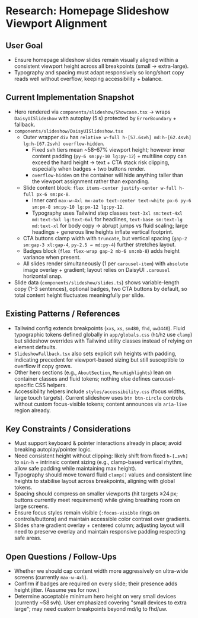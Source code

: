 # Research: Homepage Slideshow Viewport Alignment

## User Goal
- Ensure homepage slideshow slides remain visually aligned within a consistent viewport height across all breakpoints (small → extra-large).
- Typography and spacing must adapt responsively so long/short copy reads well without overflow, keeping accessibility + balance.

## Current Implementation Snapshot
- Hero rendered via `components/slideshow/Showcase.tsx` → wraps `DaisyUISlideshow` with autoplay (5 s) protected by `ErrorBoundary` + fallback.
- `components/slideshow/DaisyUISlideshow.tsx`
  - Outer wrapper `div` has `relative w-full h-[57.6svh] md:h-[62.4svh] lg:h-[67.2svh] overflow-hidden`.
    - Fixed svh tiers mean ~58–67% viewport height; however inner content padding (`py-6 sm:py-10 lg:py-12`) + multiline copy can exceed the hard height → text + CTA stack risk clipping, especially when badges + two buttons render.
    - `overflow-hidden` on the container will hide anything taller than the viewport assignment rather than expanding.
  - Slide content block: `flex items-center justify-center w-full h-full px-6 sm:px-8`.
    - Inner card `max-w-4xl mx-auto text-center text-white px-6 py-6 sm:px-8 sm:py-10 lg:px-12 lg:py-12`.
    - Typography uses Tailwind step classes `text-3xl sm:text-4xl md:text-5xl lg:text-6xl` for headlines, `text-base sm:text-lg md:text-xl` for body copy → abrupt jumps vs fluid scaling; large headings + generous line heights inflate vertical footprint.
  - CTA buttons clamp width with `truncate`, but vertical spacing (`gap-2 sm:gap-3 xl:gap-4`, `py-2.5 → md:py-4`) further stretches layout.
  - Badges block (`flex flex-wrap gap-2 mb-6 sm:mb-8`) adds height variance when present.
  - All slides render simultaneously (1 per `carousel-item`) with `absolute` image overlay + gradient; layout relies on DaisyUI `.carousel` horizontal snap.
- Slide data (`components/slideshow/slides.ts`) shows variable-length copy (1–3 sentences), optional badges, two CTA buttons by default, so total content height fluctuates meaningfully per slide.

## Existing Patterns / References
- Tailwind config extends breakpoints (`xxs`, `xs`, `sm480`, `fhd`, `uw3440`). Fluid typographic tokens defined globally in `app/globals.css` (`h1`/`h2` use `clamp`) but slideshow overrides with Tailwind utility classes instead of relying on element defaults.
- `SlideshowFallback.tsx` also sets explicit svh heights with padding, indicating precedent for viewport-based sizing but still susceptible to overflow if copy grows.
- Other hero sections (e.g., `AboutSection`, `MenuHighlights`) lean on container classes and fluid tokens; nothing else defines carousel-specific CSS helpers.
- Accessibility helpers include `styles/accessibility.css` (focus widths, large touch targets). Current slideshow uses `btn btn-circle` controls without custom focus-visible tokens; content announces via `aria-live` region already.

## Key Constraints / Considerations
- Must support keyboard & pointer interactions already in place; avoid breaking autoplay/pointer logic.
- Need consistent height without clipping: likely shift from fixed `h-[…svh]` to `min-h` + intrinsic content sizing (e.g., clamp-based vertical rhythm, allow safe padding while maintaining max height).
- Typography should move toward fluid `clamp()` values and consistent line heights to stabilise layout across breakpoints, aligning with global tokens.
- Spacing should compress on smaller viewports (hit targets ≥24 px; buttons currently meet requirement) while giving breathing room on large screens.
- Ensure focus styles remain visible (`:focus-visible` rings on controls/buttons) and maintain accessible color contrast over gradients.
- Slides share gradient overlay + centered column; adjusting layout will need to preserve overlay and maintain responsive padding respecting safe areas.

## Open Questions / Follow-Ups
- Whether we should cap content width more aggressively on ultra-wide screens (currently `max-w-4xl`).
- Confirm if badges are required on every slide; their presence adds height jitter. (Assume yes for now.)
- Determine acceptable minimum hero height on very small devices (currently ~58 svh). User emphasized covering "small devices to extra large"; may need custom breakpoints beyond md/lg to fhd/uw.

